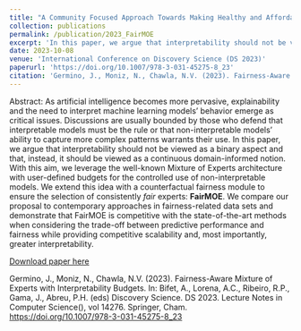 ```yaml
---
title: "A Community Focused Approach Towards Making Healthy and Affordable Daily Diet Recommendations"
collection: publications
permalink: /publication/2023_FairMOE
excerpt: 'In this paper, we argue that interpretability should not be viewed as a binary aspect and that, instead, it should be viewed as a continuous domain-informed notion. With this aim, we leverage the well-known Mixture of Experts architecture with user-defined budgets for the controlled use of non-interpretable models. We extend this idea with a counterfactual fairness module to ensure the selection of consistently <i>fair</i> experts: <b>FairMOE</b>.'
date: 2023-10-08
venue: 'International Conference on Discovery Science (DS 2023)'
paperurl: 'https://doi.org/10.1007/978-3-031-45275-8_23'
citation: 'Germino, J., Moniz, N., Chawla, N.V. (2023). Fairness-Aware Mixture of Experts with Interpretability Budgets. In: Bifet, A., Lorena, A.C., Ribeiro, R.P., Gama, J., Abreu, P.H. (eds) Discovery Science. DS 2023. Lecture Notes in Computer Science(), vol 14276. Springer, Cham. https://doi.org/10.1007/978-3-031-45275-8_23'
---
```

Abstract: As artificial intelligence becomes more pervasive, explainability and the need to interpret machine learning models’ behavior emerge as critical issues. Discussions are usually bounded by those who defend that interpretable models must be the rule or that non-interpretable models’ ability to capture more complex patterns warrants their use. In this paper, we argue that interpretability should not be viewed as a binary aspect and that, instead, it should be viewed as a continuous domain-informed notion. With this aim, we leverage the well-known Mixture of Experts architecture with user-defined budgets for the controlled use of non-interpretable models. We extend this idea with a counterfactual fairness module to ensure the selection of consistently <i>fair</i> experts: <b>FairMOE</b>. We compare our proposal to contemporary approaches in fairness-related data sets and demonstrate that FairMOE is competitive with the state-of-the-art methods when considering the trade-off between predictive performance and fairness while providing competitive scalability and, most importantly, greater interpretability.

[Download paper here](https://doi.org/10.1007/978-3-031-45275-8_23)

Germino, J., Moniz, N., Chawla, N.V. (2023). Fairness-Aware Mixture of Experts with Interpretability Budgets. In: Bifet, A., Lorena, A.C., Ribeiro, R.P., Gama, J., Abreu, P.H. (eds) Discovery Science. DS 2023. Lecture Notes in Computer Science(), vol 14276. Springer, Cham. https://doi.org/10.1007/978-3-031-45275-8_23
